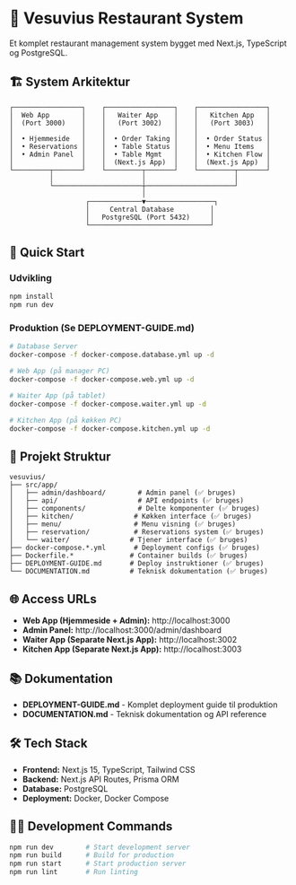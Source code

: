 # 🌋 Vesuvius Restaurant System

Et komplet restaurant management system bygget med Next.js, TypeScript og PostgreSQL.

## 🏗️ System Arkitektur

```
┌─────────────────┐    ┌─────────────────┐    ┌─────────────────┐
│  Web App        │    │   Waiter App    │    │   Kitchen App   │
│  (Port 3000)    │    │   (Port 3002)   │    │   (Port 3003)   │
│                 │    │                 │    │                 │
│  • Hjemmeside   │    │  • Order Taking │    │  • Order Status │
│  • Reservations │    │  • Table Status │    │  • Menu Items   │
│  • Admin Panel  │    │  • Table Mgmt   │    │  • Kitchen Flow │
│                 │    │  (Next.js App)  │    │  (Next.js App)  │
└─────────┬───────┘    └─────────┬───────┘    └─────────┬───────┘
          │                      │                      │
          └──────────────────────┼──────────────────────┘
                                 │                       
                   ┌─────────────▼─────────────────┐
                   │     Central Database         │
                   │   PostgreSQL (Port 5432)     │
                   └──────────────────────────────┘
```

## 🚀 Quick Start

### Udvikling
```bash
npm install
npm run dev
```

### Produktion (Se DEPLOYMENT-GUIDE.md)
```bash
# Database Server
docker-compose -f docker-compose.database.yml up -d

# Web App (på manager PC)  
docker-compose -f docker-compose.web.yml up -d

# Waiter App (på tablet)
docker-compose -f docker-compose.waiter.yml up -d

# Kitchen App (på køkken PC)
docker-compose -f docker-compose.kitchen.yml up -d
```

## 📁 Projekt Struktur

```
vesuvius/
├── src/app/
│   ├── admin/dashboard/        # Admin panel (✅ bruges)
│   ├── api/                    # API endpoints (✅ bruges)
│   ├── components/             # Delte komponenter (✅ bruges)
│   ├── kitchen/               # Køkken interface (✅ bruges)
│   ├── menu/                  # Menu visning (✅ bruges)
│   ├── reservation/           # Reservations system (✅ bruges)
│   └── waiter/               # Tjener interface (✅ bruges)
├── docker-compose.*.yml       # Deployment configs (✅ bruges)
├── Dockerfile.*              # Container builds (✅ bruges)
├── DEPLOYMENT-GUIDE.md       # Deploy instruktioner (✅ bruges)
└── DOCUMENTATION.md          # Teknisk dokumentation (✅ bruges)
```

## 🌐 Access URLs

- **Web App (Hjemmeside + Admin):** http://localhost:3000
- **Admin Panel:** http://localhost:3000/admin/dashboard  
- **Waiter App (Separate Next.js App):** http://localhost:3002
- **Kitchen App (Separate Next.js App):** http://localhost:3003

## 📚 Dokumentation

- **DEPLOYMENT-GUIDE.md** - Komplet deployment guide til produktion
- **DOCUMENTATION.md** - Teknisk dokumentation og API reference

## 🛠️ Tech Stack

- **Frontend:** Next.js 15, TypeScript, Tailwind CSS
- **Backend:** Next.js API Routes, Prisma ORM
- **Database:** PostgreSQL
- **Deployment:** Docker, Docker Compose

## 🏃‍♂️ Development Commands

```bash
npm run dev        # Start development server
npm run build      # Build for production  
npm run start      # Start production server
npm run lint       # Run linting
```
